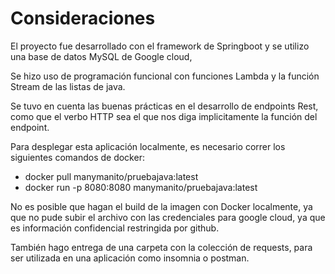 # Consideraciones

El proyecto fue desarrollado con el framework de Springboot y se utilizo una base de datos MySQL de Google cloud,

Se hizo uso de programación funcional con funciones Lambda y la función Stream de las listas de java.

Se tuvo en cuenta las buenas prácticas en el desarrollo de endpoints Rest, como que el verbo HTTP sea el que nos diga implicitamente la función del endpoint.

Para desplegar esta aplicación localmente, es necesario correr los siguientes comandos de docker:

- docker pull manymanito/pruebajava:latest
- docker run -p 8080:8080 manymanito/pruebajava:latest

No es posible que hagan el build de la imagen con Docker localmente, ya que no pude subir el archivo con las credenciales para google cloud, ya que es información
confidencial restringida por github.

También hago entrega de una carpeta con la colección de requests, para ser utilizada en una aplicación como insomnia o postman.

